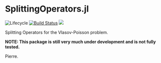 # SplittingOperators.jl

![Lifecycle](https://img.shields.io/badge/lifecycle-experimental-orange.svg)<!--
![Lifecycle](https://img.shields.io/badge/lifecycle-maturing-blue.svg)
![Lifecycle](https://img.shields.io/badge/lifecycle-stable-green.svg)
![Lifecycle](https://img.shields.io/badge/lifecycle-retired-orange.svg)
![Lifecycle](https://img.shields.io/badge/lifecycle-archived-red.svg)
![Lifecycle](https://img.shields.io/badge/lifecycle-dormant-blue.svg) -->
[![Build Status](https://travis-ci.org/JuliaVlasov/SplittingOperators.jl.svg?branch=master)](https://travis-ci.org/JuliaVlasov/SplittingOperators.jl)
[![](https://img.shields.io/badge/docs-dev-blue.svg)](https://juliavlasov.github.io/SplittingOperators.jl/dev)

Splitting Operators for the Vlasov-Poisson problem.

**NOTE: This package is still very much under development and is not fully tested.**

Pierre.

